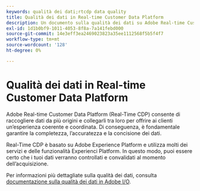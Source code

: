 ```yaml
---
keywords: qualità dei dati;rtcdp data quality
title: Qualità dei dati in Real-time Customer Data Platform
description: Un documento sulla qualità dei dati su Adobe Real-time Customer Data Platform
exl-id: 1d1b0bf9-1011-4053-8f8a-7a141febd000
source-git-commit: 14e3eff3ea2469023823a35ee1112568f5b5f4f7
workflow-type: tm+mt
source-wordcount: '128'
ht-degree: 0%

---
```


# Qualità dei dati in Real-time Customer Data Platform

Adobe Real-time Customer Data Platform (Real-Time CDP) consente di raccogliere dati da più origini e collegarli tra loro per offrire ai clienti un’esperienza coerente e coordinata. Di conseguenza, è fondamentale garantire la completezza, l’accuratezza e la concisione dei dati.

Real-Time CDP è basato su Adobe Experience Platform e utilizza molti dei servizi e delle funzionalità Experienci Platform. In questo modo, puoi essere certo che i tuoi dati verranno controllati e convalidati al momento dell’acquisizione.

Per informazioni più dettagliate sulla qualità dei dati, consulta [documentazione sulla qualità dei dati in Adobe I/O](../../ingestion/quality/overview.md).

